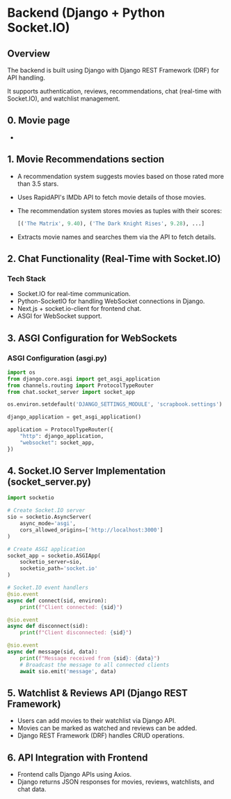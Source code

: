 # Backend (Django + Python Socket.IO)

## Overview

The backend is built using Django with Django REST Framework (DRF) for API handling.

It supports authentication, reviews, recommendations, chat (real-time with Socket.IO), and watchlist management.

## 0. Movie page

*

## 1. Movie Recommendations section

* A recommendation system suggests movies based on those rated more than 3.5 stars.
* Uses RapidAPI's IMDb API to fetch movie details of those movies.
* The recommendation system stores movies as tuples with their scores:

    ```python
    [('The Matrix', 9.40), ('The Dark Knight Rises', 9.28), ...]
    ```

* Extracts movie names and searches them via the API to fetch details.

## 2. Chat Functionality (Real-Time with Socket.IO)

### Tech Stack

* Socket.IO for real-time communication.
* Python-SocketIO for handling WebSocket connections in Django.
* Next.js + socket.io-client for frontend chat.
* ASGI for WebSocket support.

## 3. ASGI Configuration for WebSockets

### ASGI Configuration (asgi.py)

```python
import os
from django.core.asgi import get_asgi_application
from channels.routing import ProtocolTypeRouter
from chat.socket_server import socket_app

os.environ.setdefault('DJANGO_SETTINGS_MODULE', 'scrapbook.settings')

django_application = get_asgi_application()

application = ProtocolTypeRouter({
    "http": django_application,
    "websocket": socket_app,
})
```
## 4. Socket.IO Server Implementation (socket_server.py)

```python
import socketio

# Create Socket.IO server
sio = socketio.AsyncServer(
    async_mode='asgi',
    cors_allowed_origins=['http://localhost:3000']
)

# Create ASGI application
socket_app = socketio.ASGIApp(
    socketio_server=sio,
    socketio_path='socket.io'
)

# Socket.IO event handlers
@sio.event
async def connect(sid, environ):
    print(f"Client connected: {sid}")

@sio.event
async def disconnect(sid):
    print(f"Client disconnected: {sid}")

@sio.event
async def message(sid, data):
    print(f"Message received from {sid}: {data}")
    # Broadcast the message to all connected clients
    await sio.emit('message', data)
```
## 5. Watchlist & Reviews API (Django REST Framework)

* Users can add movies to their watchlist via Django API.
* Movies can be marked as watched and reviews can be added.
* Django REST Framework (DRF) handles CRUD operations.

## 6. API Integration with Frontend

* Frontend calls Django APIs using Axios.
* Django returns JSON responses for movies, reviews, watchlists, and chat data.

